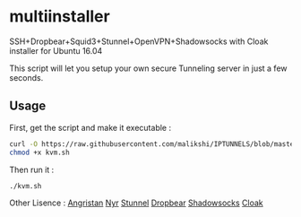 # multiinstaller


SSH+Dropbear+Squid3+Stunnel+OpenVPN+Shadowsocks with Cloak installer for Ubuntu 16.04

This script will let you setup your own secure Tunneling server in just a few seconds.


## Usage

First, get the script and make it executable :

```bash
curl -O https://raw.githubusercontent.com/malikshi/IPTUNNELS/blob/master/kvm.sh
chmod +x kvm.sh
```

Then run it :

```sh
./kvm.sh
```


Other Lisence :
[Angristan](https://raw.githubusercontent.com/Angristan/openvpn-install/master/LICENSE)
[Nyr](https://github.com/Nyr/openvpn-install/blob/master/LICENSE.txt)
[Stunnel](https://www.stunnel.org/index.html)
[Dropbear](https://matt.ucc.asn.au/dropbear/dropbear.html)
[Shadowsocks](https://shadowsocks.org)
[Cloak](https://github.com/cbeuw/Cloak/blob/master/LICENSE)
